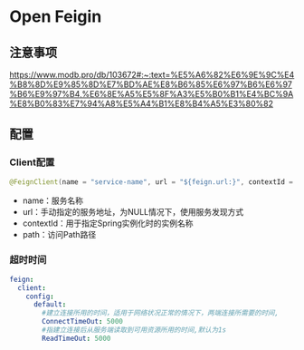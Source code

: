 # Open Feigin

## 注意事项

https://www.modb.pro/db/103672#:~:text=%E5%A6%82%E6%9E%9C%E4%B8%8D%E9%85%8D%E7%BD%AE%E8%B6%85%E6%97%B6%E6%97%B6%E9%97%B4,%E6%8E%A5%E5%8F%A3%E5%B0%B1%E4%BC%9A%E8%B0%83%E7%94%A8%E5%A4%B1%E8%B4%A5%E3%80%82

## 配置

### Client配置

```java
@FeignClient(name = "service-name", url = "${feign.url:}", contextId = "client", path = "function")
```

- name：服务名称
- url：手动指定的服务地址，为NULL情况下，使用服务发现方式
- contextId：用于指定Spring实例化时的实例名称
- path：访问Path路径

### 超时时间

```yaml
feign:
  client:
    config:
      default:
        #建立连接所用的时间，适用于网络状况正常的情况下，两端连接所需要的时间,
        ConnectTimeOut: 5000
        #指建立连接后从服务端读取到可用资源所用的时间,默认为1s
        ReadTimeOut: 5000
```

